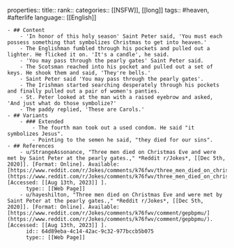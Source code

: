 properties::
title::
rank::
categories:: [[NSFW]], [[long]] 
tags:: #heaven, #afterlife
language:: [[English]]

	- ## Content
		- 'In honor of this holy season' Saint Peter said, 'You must each possess something that symbolizes Christmas to get into heaven.'
		- The Englishman fumbled through his pockets and pulled out a lighter. He flicked it on. 'It's a candle', he said.
		- 'You may pass through the pearly gates' Saint Peter said.
		- The Scotsman reached into his pocket and pulled out a set of keys. He shook them and said, 'They're bells.'
		- Saint Peter said 'You may pass through the pearly gates'.
		- The Irishman started searching desperately through his pockets and finally pulled out a pair of women's panties.
		- St. Peter looked at the man with a raised eyebrow and asked, 'And just what do those symbolize?'
		- The paddy replied, 'These are Carols.'
	- ## Variants
		- ### Extended
			- The fourth man took out a used condom. He said "it symbolizes Jesus".
			- Pointing to the semen he said, "they died for our sins".
	- ## References
		- u/StrangeAssonance, "Three men died on Christmas Eve and were met by Saint Peter at the pearly gates.," *Reddit r/Jokes*, [[Dec 5th, 2020]]. [Format: Online]. Available: [https://www.reddit.com/r/Jokes/comments/k76fwv/three_men_died_on_christmas_eve_and_were_met_by/](https://www.reddit.com/r/Jokes/comments/k76fwv/three_men_died_on_christmas_eve_and_were_met_by/). [Accessed: [[Aug 13th, 2023]] ].
		  type:: [[Web Page]]
		- u/hayeshilton, "Three men died on Christmas Eve and were met by Saint Peter at the pearly gates.," *Reddit r/Jokes*, [[Dec 5th, 2020]]. [Format: Online]. Available: [https://www.reddit.com/r/Jokes/comments/k76fwv/comment/gepbpmu/](https://www.reddit.com/r/Jokes/comments/k76fwv/comment/gepbpmu/). [Accessed: [[Aug 13th, 2023]] ].
		  id:: 64d89eba-4c14-42ac-9c32-977bccb5b075
		  type:: [[Web Page]]